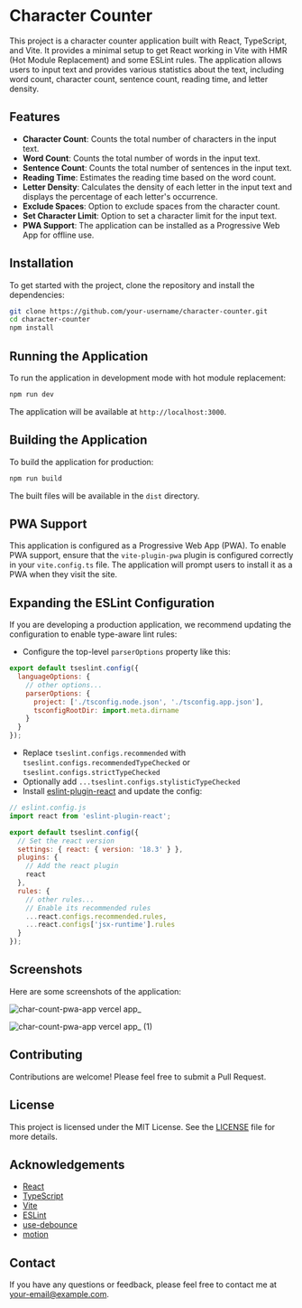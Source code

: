 # Character Counter

This project is a character counter application built with React, TypeScript, and Vite. It provides a minimal setup to get React working in Vite with HMR (Hot Module Replacement) and some ESLint rules. The application allows users to input text and provides various statistics about the text, including word count, character count, sentence count, reading time, and letter density.

## Features

- **Character Count**: Counts the total number of characters in the input text.
- **Word Count**: Counts the total number of words in the input text.
- **Sentence Count**: Counts the total number of sentences in the input text.
- **Reading Time**: Estimates the reading time based on the word count.
- **Letter Density**: Calculates the density of each letter in the input text and displays the percentage of each letter's occurrence.
- **Exclude Spaces**: Option to exclude spaces from the character count.
- **Set Character Limit**: Option to set a character limit for the input text.
- **PWA Support**: The application can be installed as a Progressive Web App for offline use.

## Installation

To get started with the project, clone the repository and install the dependencies:

```sh
git clone https://github.com/your-username/character-counter.git
cd character-counter
npm install
```

## Running the Application

To run the application in development mode with hot module replacement:

```sh
npm run dev
```

The application will be available at `http://localhost:3000`.

## Building the Application

To build the application for production:

```sh
npm run build
```

The built files will be available in the `dist` directory.

## PWA Support

This application is configured as a Progressive Web App (PWA). To enable PWA support, ensure that the `vite-plugin-pwa` plugin is configured correctly in your `vite.config.ts` file. The application will prompt users to install it as a PWA when they visit the site.

## Expanding the ESLint Configuration

If you are developing a production application, we recommend updating the configuration to enable type-aware lint rules:

- Configure the top-level `parserOptions` property like this:

```js
export default tseslint.config({
  languageOptions: {
    // other options...
    parserOptions: {
      project: ['./tsconfig.node.json', './tsconfig.app.json'],
      tsconfigRootDir: import.meta.dirname
    }
  }
});
```

- Replace `tseslint.configs.recommended` with `tseslint.configs.recommendedTypeChecked` or `tseslint.configs.strictTypeChecked`
- Optionally add `...tseslint.configs.stylisticTypeChecked`
- Install [eslint-plugin-react](https://github.com/jsx-eslint/eslint-plugin-react) and update the config:

```js
// eslint.config.js
import react from 'eslint-plugin-react';

export default tseslint.config({
  // Set the react version
  settings: { react: { version: '18.3' } },
  plugins: {
    // Add the react plugin
    react
  },
  rules: {
    // other rules...
    // Enable its recommended rules
    ...react.configs.recommended.rules,
    ...react.configs['jsx-runtime'].rules
  }
});
```

## Screenshots

Here are some screenshots of the application:

![char-count-pwa-app vercel app_](https://github.com/user-attachments/assets/8b7e11ad-1f8e-43a6-b2e2-6dd366ac8ca4)

![char-count-pwa-app vercel app_ (1)](https://github.com/user-attachments/assets/edcc2728-ca7a-4bd5-a895-7dff8d27e2c5)


## Contributing

Contributions are welcome! Please feel free to submit a Pull Request.

## License

This project is licensed under the MIT License. See the [LICENSE](LICENSE) file for more details.

## Acknowledgements

- [React](https://reactjs.org/)
- [TypeScript](https://www.typescriptlang.org/)
- [Vite](https://vitejs.dev/)
- [ESLint](https://eslint.org/)
- [use-debounce](https://www.npmjs.com/package/use-debounce)
- [motion](https://www.framer.com/motion/)

## Contact

If you have any questions or feedback, please feel free to contact me at [your-email@example.com](mailto:your-email@example.com).
